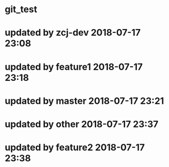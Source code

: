 # git_test

# updated by zcj-dev 2018-07-17 23:08

# updated by feature1 2018-07-17 23:18

# updated by master 2018-07-17 23:21

# updated by other 2018-07-17 23:37

# updated by feature2 2018-07-17 23:38

